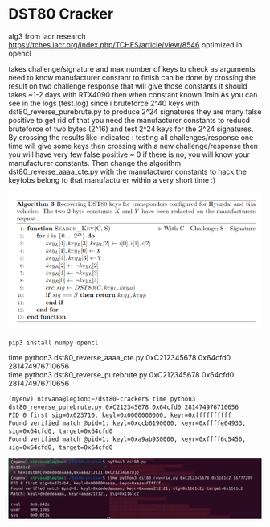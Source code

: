 # DST80 Cracker

alg3 from iacr research
https://tches.iacr.org/index.php/TCHES/article/view/8546
optimized in opencl

takes challenge/signature and max number of keys to check as arguments
need to know manufacturer constant to finish can be done by crossing the result on two challenge response that will give those constants it should takes ~1-2 days with RTX4090 then when constant known 1min
As you can see in the logs (test.log) since i bruteforce 2^40 keys with dst80_reverse_purebrute.py to produce 2^24 signatures they are many false positive to get rid of that you need the manufacturer constants to reducd bruteforce of two bytes (2^16) and test 2^24 keys for the 2^24 signatures.
By crossing the results like indicated : testing all challenges/response one time will give some keys then crossing with a new challenge/response then you will have very few false positive ~ 0 if there is no, you will know your manufacturer constants. Then change the algorithm dst80_reverse_aaaa_cte.py with the manufacturer constants to hack the keyfobs belong to that manufacturer within a very short time :)


![](algo.png)

``
pip3 install numpy opencl  
``

time python3 dst80_reverse_aaaa_cte.py 0xC212345678 0x64cfd0 281474976710656  
time python3 dst80_reverse_purebrute.py 0xC212345678 0x64cfd0 281474976710656  


```
(myenv) nirvana@legion:~/dst80-cracker$ time python3 dst80_reverse_purebrute.py 0xC212345678 0x64cfd0 281474976710656  
PID 0 first sig=0x023710, keyl=0x0000000000, keyr=0xffffffffff   
Found verified match @pid=1: keyl=0xccb6190000, keyr=0xffffe64933, sig=0x64cfd0, target=0x64cfd0  
Found verified match @pid=1: keyl=0xa9ab930000, keyr=0xffff6c5456, sig=0x64cfd0, target=0x64cfd0
```

![](bash.png)
